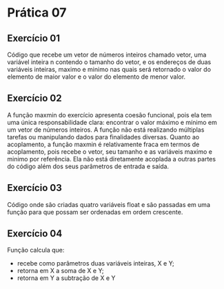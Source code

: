 # Prática 07
## Exercício 01
Código que recebe um vetor de números inteiros chamado vetor, uma variável inteira n contendo o tamanho do vetor, e os endereços de duas variáveis inteiras, maximo e minimo nas quais será retornado o valor do elemento de maior valor e o valor do elemento de menor valor.
## Exercício 02
A função maxmin do exercício apresenta coesão funcional, pois ela tem uma única responsabilidade clara: encontrar o valor máximo e mínimo em um vetor de números inteiros. A função não está realizando múltiplas tarefas ou manipulando dados para finalidades diversas. Quanto ao acoplamento, a função maxmin é relativamente fraca em termos de acoplamento, pois recebe o vetor, seu tamanho e as variáveis maximo e minimo por referência. Ela não está diretamente acoplada a outras partes do código além dos seus parâmetros de entrada e saída.
## Exercício 03
Código onde são criadas quatro variáveis float e são passadas em uma função para que possam ser ordenadas em ordem crescente.
## Exercício 04
Função calcula que:
- recebe como parâmetros duas variáveis inteiras, X e Y;
- retorna em X a soma de X e Y;
- retorna em Y a subtração de X e Y
